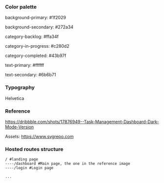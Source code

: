 ### Color palette

background-primary: #1f2029

background-secondary: #272a34

category-backlog: #ffa34f

category-in-progress: #c280d2

category-completed: #43b97f

text-primary: #ffffff

text-secondary: #6b6b71

### Typography

Helvetica

### Reference

https://dribbble.com/shots/17876949--Task-Management-Dashboard-Dark-Mode-Version

Assets: https://www.svgrepo.com

### Hosted routes structure

```
/ #landing page
----/dashboard #Main page, the one in the reference image
----/login #Login page

...
```
